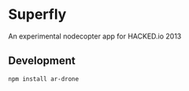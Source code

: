 # Superfly

An experimental nodecopter app for HACKED.io 2013

## Development

    npm install ar-drone
